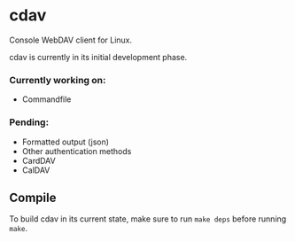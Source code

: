 # cdav
Console WebDAV client for Linux.

cdav is currently in its initial development phase.

### Currently working on:
- Commandfile

### Pending:
- Formatted output (json)
- Other authentication methods
- CardDAV
- CalDAV

## Compile

To build cdav in its current state, make sure to run 
`make deps` before running `make`.
